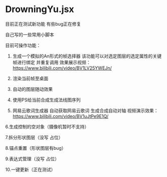 # DrowningYu.jsx
目前正在测试新功能 有些bug正在修复

自己写的一些常用小脚本

目前可操作功能：

1. 生成一个模拟的An形式的帧选择器 该功能可以对选定图层的选定属性的关键帧进行绑定 并重复调用   效果展示视频：https://www.bilibili.com/video/BV1LV25YWEJn/    

2. 渲染当前帧至桌面

3. 自动的图层随动效果

4. 使用PS给当前合成生成法线图序列

5. 网易云歌词生成器 自动获取网易云歌词 生成合成自动对轴  视频演示效果：https://www.bilibili.com/video/BV1uJtPe9E1Q/

6.生成控制的空对象（摄像机暂时不支持）

7.拆分形状图层（没写 占位）

8.锚点重置（形状图层有bug）

9.表达式管理（没写 占位）

10.一键更新（正在测试）
